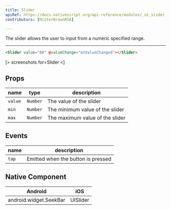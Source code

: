 ```yaml
---
title: Slider
apiRef: https://docs.nativescript.org/api-reference/modules/_ui_slider_.slider
contributors: [MisterBrownRSA]

---
```


The slider allows the user to input from a numeric specified range.

---

```html
<Slider value="80" @valueChange="onValueChanged"></Slider>
```

[> screenshots for=Slider <]

## Props

| name | type | description |
|------|------|-------------|
| `value` | `Number` | The value of the slider
| `min` | `Number` | The minimum value of the slider
| `max` | `Number` | The maximum value of the slider

## Events

| name | description |
|------|-------------|
| `tap`| Emitted when the button is pressed

## Native Component
| Android | iOS |
|---------|-----|
| android.widget.SeekBar | UISlider